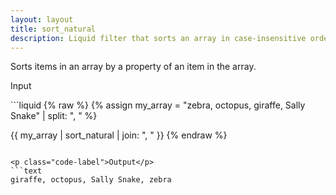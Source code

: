 ```yaml
---
layout: layout
title: sort_natural
description: Liquid filter that sorts an array in case-insensitive order.
---
```


Sorts items in an array by a property of an item in the array.

<p class="code-label">Input</p>
```liquid
{% raw %}
{% assign my_array = "zebra, octopus, giraffe, Sally Snake" | split: ", " %}

{{ my_array | sort_natural | join: ", " }}
{% endraw %}
```

<p class="code-label">Output</p>
```text
giraffe, octopus, Sally Snake, zebra
```
